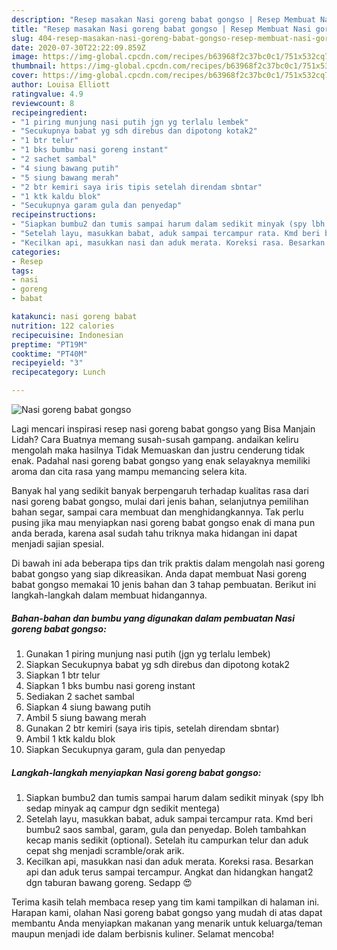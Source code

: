 ```yaml
---
description: "Resep masakan Nasi goreng babat gongso | Resep Membuat Nasi goreng babat gongso Yang Mudah Dan Praktis"
title: "Resep masakan Nasi goreng babat gongso | Resep Membuat Nasi goreng babat gongso Yang Mudah Dan Praktis"
slug: 404-resep-masakan-nasi-goreng-babat-gongso-resep-membuat-nasi-goreng-babat-gongso-yang-mudah-dan-praktis
date: 2020-07-30T22:22:09.859Z
image: https://img-global.cpcdn.com/recipes/b63968f2c37bc0c1/751x532cq70/nasi-goreng-babat-gongso-foto-resep-utama.jpg
thumbnail: https://img-global.cpcdn.com/recipes/b63968f2c37bc0c1/751x532cq70/nasi-goreng-babat-gongso-foto-resep-utama.jpg
cover: https://img-global.cpcdn.com/recipes/b63968f2c37bc0c1/751x532cq70/nasi-goreng-babat-gongso-foto-resep-utama.jpg
author: Louisa Elliott
ratingvalue: 4.9
reviewcount: 8
recipeingredient:
- "1 piring munjung nasi putih jgn yg terlalu lembek"
- "Secukupnya babat yg sdh direbus dan dipotong kotak2"
- "1 btr telur"
- "1 bks bumbu nasi goreng instant"
- "2 sachet sambal"
- "4 siung bawang putih"
- "5 siung bawang merah"
- "2 btr kemiri saya iris tipis setelah direndam sbntar"
- "1 ktk kaldu blok"
- "Secukupnya garam gula dan penyedap"
recipeinstructions:
- "Siapkan bumbu2 dan tumis sampai harum dalam sedikit minyak (spy lbh sedap minyak aq campur dgn sedikit mentega)"
- "Setelah layu, masukkan babat, aduk sampai tercampur rata. Kmd beri bumbu2 saos sambal, garam, gula dan penyedap. Boleh tambahkan kecap manis sedikit (optional). Setelah itu campurkan telur dan aduk cepat shg menjadi scramble/orak arik."
- "Kecilkan api, masukkan nasi dan aduk merata. Koreksi rasa. Besarkan api dan aduk terus sampai tercampur. Angkat dan hidangkan hangat2 dgn taburan bawang goreng. Sedapp 😍"
categories:
- Resep
tags:
- nasi
- goreng
- babat

katakunci: nasi goreng babat 
nutrition: 122 calories
recipecuisine: Indonesian
preptime: "PT19M"
cooktime: "PT40M"
recipeyield: "3"
recipecategory: Lunch

---
```



![Nasi goreng babat gongso](https://img-global.cpcdn.com/recipes/b63968f2c37bc0c1/751x532cq70/nasi-goreng-babat-gongso-foto-resep-utama.jpg)

Lagi mencari inspirasi resep nasi goreng babat gongso yang Bisa Manjain Lidah? Cara Buatnya memang susah-susah gampang. andaikan keliru mengolah maka hasilnya Tidak Memuaskan dan justru cenderung tidak enak. Padahal nasi goreng babat gongso yang enak selayaknya memiliki aroma dan cita rasa yang mampu memancing selera kita.

Banyak hal yang sedikit banyak berpengaruh terhadap kualitas rasa dari nasi goreng babat gongso, mulai dari jenis bahan, selanjutnya pemilihan bahan segar, sampai cara membuat dan menghidangkannya. Tak perlu pusing jika mau menyiapkan nasi goreng babat gongso enak di mana pun anda berada, karena asal sudah tahu triknya maka hidangan ini dapat menjadi sajian spesial.




Di bawah ini ada beberapa tips dan trik praktis dalam mengolah nasi goreng babat gongso yang siap dikreasikan. Anda dapat membuat Nasi goreng babat gongso memakai 10 jenis bahan dan 3 tahap pembuatan. Berikut ini langkah-langkah dalam membuat hidangannya.

<!--inarticleads1-->

##### Bahan-bahan dan bumbu yang digunakan dalam pembuatan Nasi goreng babat gongso:

1. Gunakan 1 piring munjung nasi putih (jgn yg terlalu lembek)
1. Siapkan Secukupnya babat yg sdh direbus dan dipotong kotak2
1. Siapkan 1 btr telur
1. Siapkan 1 bks bumbu nasi goreng instant
1. Sediakan 2 sachet sambal
1. Siapkan 4 siung bawang putih
1. Ambil 5 siung bawang merah
1. Gunakan 2 btr kemiri (saya iris tipis, setelah direndam sbntar)
1. Ambil 1 ktk kaldu blok
1. Siapkan Secukupnya garam, gula dan penyedap




<!--inarticleads2-->

##### Langkah-langkah menyiapkan Nasi goreng babat gongso:

1. Siapkan bumbu2 dan tumis sampai harum dalam sedikit minyak (spy lbh sedap minyak aq campur dgn sedikit mentega)
1. Setelah layu, masukkan babat, aduk sampai tercampur rata. Kmd beri bumbu2 saos sambal, garam, gula dan penyedap. Boleh tambahkan kecap manis sedikit (optional). Setelah itu campurkan telur dan aduk cepat shg menjadi scramble/orak arik.
1. Kecilkan api, masukkan nasi dan aduk merata. Koreksi rasa. Besarkan api dan aduk terus sampai tercampur. Angkat dan hidangkan hangat2 dgn taburan bawang goreng. Sedapp 😍




Terima kasih telah membaca resep yang tim kami tampilkan di halaman ini. Harapan kami, olahan Nasi goreng babat gongso yang mudah di atas dapat membantu Anda menyiapkan makanan yang menarik untuk keluarga/teman maupun menjadi ide dalam berbisnis kuliner. Selamat mencoba!
